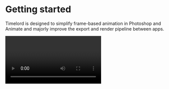 # Getting started

Timelord is designed to simplify frame-based animation in Photoshop and Animate and majorly improve the export and render pipeline between apps.

<Video url="https://www.youtube.com/embed/LkPIOF8Tmz0" aspect="1x1" />

<a href="http://battleaxe.co/timelord" class="nav-link action-button">Buy Timelord</a>

## Installation
<Install 
    extension 
    name="Timelord" 
    :hosts="['After Effects', 'Photoshop', 'Animate']"
/>

## License agreement

<eula
    name="Timelord" />